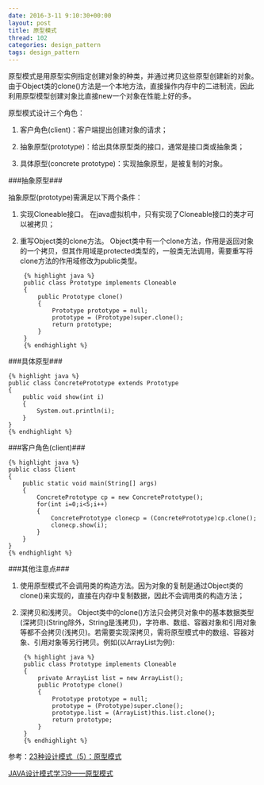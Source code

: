 ```yaml
---
date: 2016-3-11 9:10:30+00:00
layout: post
title: 原型模式
thread: 102
categories: design_pattern
tags: design_pattern
---
```


原型模式是用原型实例指定创建对象的种类，并通过拷贝这些原型创建新的对象。由于Object类的clone()方法是一个本地方法，直接操作内存中的二进制流，因此利用原型模型创建对象比直接new一个对象在性能上好的多。

原型模式设计三个角色：

 1. 客户角色(client)：客户端提出创建对象的请求；

 2. 抽象原型(prototype)：给出具体原型类的接口，通常是接口类或抽象类；

 3. 具体原型(concrete prototype)：实现抽象原型，是被复制的对象。


###抽象原型###

抽象原型(prototype)需满足以下两个条件：

1. 实现Cloneable接口。 在java虚拟机中，只有实现了Cloneable接口的类才可以被拷贝；

2. 重写Object类的clone方法。 Object类中有一个clone方法，作用是返回对象的一个拷贝，但其作用域是protected类型的，一般类无法调用，需要重写将clone方法的作用域修改为public类型。

		{% highlight java %}
		public class Prototype implements Cloneable
		{
			public Prototype clone()
			{
				Prototype prototype = null;
				prototype = (Prototype)super.clone();
				return prototype;
			}
		}
		{% endhighlight %}


###具体原型###

	{% highlight java %}
	public class ConcretePrototype extends Prototype
	{
		public void show(int i)
		{
			System.out.println(i);
		}
	}
	{% endhighlight %}

###客户角色(client)###

	{% highlight java %}
	public class Client
	{
		public static void main(String[] args)
		{
			ConcretePrototype cp = new ConcretePrototype();
			for(int i=0;i<5;i++)
			{
				ConcretePrototype clonecp = (ConcretePrototype)cp.clone();
				clonecp.show(i);
			}
		}
	}
	{% endhighlight %}

###其他注意点###

1. 使用原型模式不会调用类的构造方法。因为对象的复制是通过Object类的clone()来实现的，直接在内存中复制数据，因此不会调用类的构造方法；

2. 深拷贝和浅拷贝。 Object类中的clone()方法只会拷贝对象中的基本数据类型(深拷贝)(String除外，String是浅拷贝)，字符串、数组、容器对象和引用对象等都不会拷贝(浅拷贝)。若需要实现深拷贝，需将原型模式中的数组、容器对象、引用对象等另行拷贝。例如(以ArrayList为例):

		{% highlight java %}
		public class Prototype implements Cloneable
		{
			private ArrayList list = new ArrayList();
			public Prototype clone()
			{
				Prototype prototype = null;
				prototype = (Prototype)super.clone();
				prototype.list = (ArrayList)this.list.clone();
				return prototype;
			}
		}
		{% endhighlight %}


参考：[23种设计模式（5）：原型模式](http://blog.csdn.net/zhengzhb/article/details/7393528)

[JAVA设计模式学习9——原型模式](http://alaric.iteye.com/blog/1909960)

 